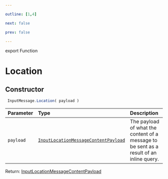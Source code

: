 ```yaml
---

outline: [1,4]

next: false

prev: false

---
```


export Function
# Location

## Constructor
```ts
 InputMessage.Location( payload )
 ```
| Parameter | Type | Description |
| :--- | :--- | :--- |
| `payload` | [`InputLocationMessageContentPayload`](../../../interfaces/InputLocationMessageContentPayload.md) | The payload of what the content of a message to be sent as a result of an inline query. |

Return: [InputLocationMessageContentPayload](../../../interfaces/InputLocationMessageContentPayload.md)
